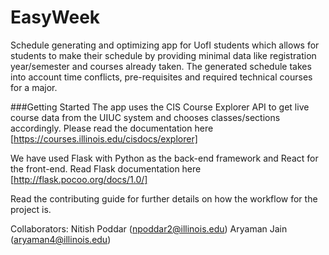 # EasyWeek
Schedule generating and optimizing app for UofI students which allows for students to make their schedule by providing minimal data like registration year/semester and courses already taken. The generated schedule takes into account time conflicts, pre-requisites and required technical courses for a major. 

###Getting Started
The app uses the CIS Course Explorer API to get live course data from the UIUC system and chooses classes/sections accordingly.
Please read the documentation here [https://courses.illinois.edu/cisdocs/explorer]

We have used Flask with Python as the back-end framework and React for the front-end.
Read Flask documentation here [http://flask.pocoo.org/docs/1.0/]

Read the contributing guide for further details on how the workflow for the project is.

Collaborators:
Nitish Poddar (npoddar2@illinois.edu)
Aryaman Jain (aryaman4@illinois.edu)
